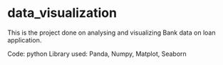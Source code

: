# data_visualization

This is the project done on analysing and visualizing Bank data on loan application.

Code: python
Library used: Panda, Numpy, Matplot, Seaborn

